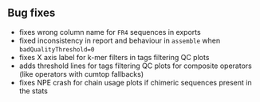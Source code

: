 ## Bug fixes

- fixes wrong column name for `FR4` sequences in exports
- fixed inconsistency in report and behaviour in `assemble` when `badQualityThreshold=0`
- fixes X axis label for k-mer filters in tags filtering QC plots
- adds threshold lines for tags filtering QC plots for composite operators (like operators with cumtop fallbacks)
- fixes NPE crash for chain usage plots if chimeric sequences present in the stats
